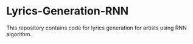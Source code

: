 # Lyrics-Generation-RNN
This repository contains code for lyrics generation for artists using RNN algorithm.

